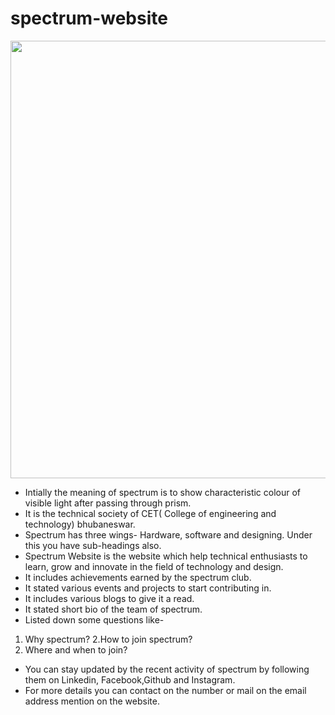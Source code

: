 # spectrum-website

<p align ="center"><img src = "https://user-images.githubusercontent.com/61475220/92301477-d87b4b80-ef81-11ea-84e8-17a577d64522.png" width="700px"></p>

- Intially the meaning of spectrum is to show characteristic colour of visible light after passing through prism.
- It is the technical society of CET( College of engineering and technology) bhubaneswar.
- Spectrum has three wings- Hardware, software and designing. Under this you have sub-headings also.
- Spectrum Website is the website which help technical enthusiasts to learn, grow and innovate in the field of technology and design.
- It includes achievements earned by the spectrum club.
- It stated various events and projects to start contributing in.
- It includes various blogs to give it a read.
- It stated short bio of the team of spectrum.
- Listed down some questions like-
1. Why spectrum?
2.How to join spectrum?
3. Where and when to join?
- You can stay updated by the recent activity of spectrum by following them on Linkedin, Facebook,Github and Instagram.
- For more details you can contact on the number or mail on the email address mention on the website.
